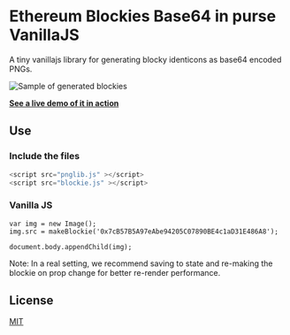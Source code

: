 # Ethereum Blockies Base64 in purse VanillaJS

A tiny vanillajs library for generating blocky identicons as base64 encoded PNGs.

![Sample of generated blockies](sample.png "Blockies")

[**See a live demo of it in action**](https://anoxxxy.github.io/ethereum-blockies-base64-vanillajs/)

## Use

### Include the files

```javascript
<script src="pnglib.js" ></script>
<script src="blockie.js" ></script>
```

### Vanilla JS
```
var img = new Image();
img.src = makeBlockie('0x7cB57B5A97eAbe94205C07890BE4c1aD31E486A8');

document.body.appendChild(img);
```

Note: In a real setting, we recommend saving to state and re-making the blockie on prop change for better re-render performance.


License
-------

[MIT](https://opensource.org/licenses/MIT)
